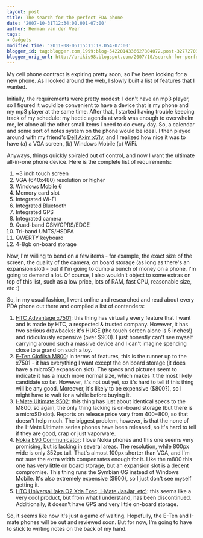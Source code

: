 ```yaml
--- 
layout: post 
title: The search for the perfect PDA phone 
date: '2007-10-31T12:34:00.001-07:00' 
author: Herman van der Veer 
tags: 
- Gadgets 
modified_time: '2011-08-06T15:11:18.054-07:00' 
blogger_id: tag:blogger.com,1999:blog-5422014336627804072.post-3277270389014464744 
blogger_orig_url: http://brikis98.blogspot.com/2007/10/search-for-perfect-pda-phone.html 
--- 
```


My cell phone contract is expiring pretty soon, so I've been looking for a new 
phone. As I looked around the web, I slowly built a list of features that I 
wanted. 

Initially, the requirements were pretty modest: I don't have an mp3 player, so 
I figured it would be convenient to have a device that is my phone and my mp3 
player at the same time. After that, I started having trouble keeping track of 
my schedule: my hectic agenda at work was enough to overwhelm me, let alone 
all the other small items I need to do every day. So, a calendar and some sort 
of notes system on the phone would be ideal. I then played around with my 
friend's [Dell Axim x51v](http://www.mobiletechreview.com/Dell-Axim-X51v.htm), 
and I realized how nice it was to have (a) a VGA screen, (b) Windows Mobile 
(c) WiFi. 

Anyways, things quickly spiraled out of control, and now I want the ultimate 
all-in-one phone device. Here is the complete list of requirements: 

1. ~3 inch touch screen 
1. VGA (640x480) resolution or higher 
1. Windows Mobile 6 
1. Memory card slot 
1. Integrated Wi-Fi 
1. Integrated Bluetooth 
1. Integrated GPS 
1. Integrated camera 
1. Quad-band GSM/GPRS/EDGE 
1. Tri-band UMTS/HSDPA 
1. QWERTY keyboard 
1. 4-8gb on-board storage 

Now, I'm willing to bend on a few items - for example, the exact size of the 
screen, the quality of the camera, on board storage (as long as there's an 
expansion slot) - but if I'm going to dump a bunch of money on a phone, I'm 
going to demand a lot. Of course, I also wouldn't object to some extras on top 
of this list, such as a low price, lots of RAM, fast CPU, reasonable size, etc 
:) 

So, in my usual fashion, I went online and researched and read about every PDA 
phone out there and compiled a list of contenders: 

1. [HTC Advantage 
x7501](http://www.engadgetmobile.com/2007/08/27/hands-on-with-the-htc-advantage-x7501/): 
this thing has virtually every feature that I want and is made by HTC, a 
respected &amp; trusted company. However, it has two serious drawbacks: it's 
HUGE (the touch screen alone is 5 inches!) and ridiculously expensive (over 
$900). I just honestly can't see myself carrying around such a massive device 
and I can't imagine spending close to a grand on such a toy. 
1. [E-Ten Glofiish 
M800](http://www.engadget.com/2007/10/08/e-tens-glofiish-m800-a-better-x800-with-qwerty/): 
in terms of features, this is the runner up to the x7501 - it has everything I 
want except the on board storage (it does have a microSD expansion slot). The 
specs and pictures seem to indicate it has a much more normal size, which 
makes it the most likely candidate so far.  However, it's not out yet, so it's 
hard to tell if this thing will be any good. Moreover, it's likely to be 
expensive ($800?), so I might have to wait for a while before buying it. 
1. [I-Mate Ultimate 
9502](http://www.imate.com/product.aspx?product=ultimate9502&amp;skinid=1): 
this thing has just about identical specs to the M800, so again, the only 
thing lacking is on-board storage (but there is a microSD slot).  Reports on 
release price vary from $400-$800, so that doesn't help much. The biggest 
problem, however, is that the none of the I-Mate Ultimate series phones have 
been released, so it's hard to tell if they are good, crap or just vaporware. 
1. [Nokia E90 
Communicator](http://www.mobiletechreview.com/phones/Nokia-E90.htm): I love 
Nokia phones and this one seems very promising, but is lacking in several 
areas. The resolution, while 800px wide is only 352px tall. That's almost 
100px shorter than VGA, and I'm not sure the extra width compensates enough 
for it. Like the m800 this one has very little on board storage, but an 
expansion slot is a decent compromise. This thing runs the Symbian OS instead 
of Windows Mobile. It's also extremely expensive ($900), so I just don't see 
myself getting it. 
1. [HTC Universal (aka O2 Xda Exec, I-Mate JasJar, 
etc)](http://www.infosyncworld.com/reviews/n/6265.html): this seems like a 
very cool product, but from what I understand, has been discontinued. 
Additionally, it doesn't have GPS and very little on-board storage. 

So, it seems like now it's just a game of waiting. Hopefully, the E-Ten and 
I-mate phones will be out and reviewed soon. But for now, I'm going to have to 
stick to writing notes on the back of my hand. 